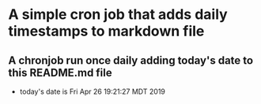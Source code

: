 A simple cron job that adds daily timestamps to markdown file
============================================================
## A chronjob run once daily adding today's date to this README.md file
* today's date is Fri Apr 26 19:21:27 MDT 2019
